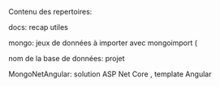 Contenu des repertoires:

docs: recap utiles

mongo: jeux de données à importer avec mongoimport (

nom de la base de données: projet

MongoNetAngular: solution ASP Net Core , template Angular